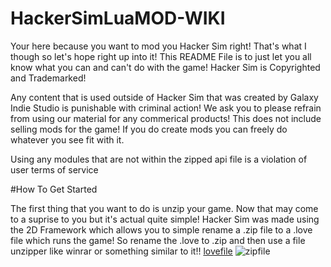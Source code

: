 # HackerSimLuaMOD-WIKI


Your here because you want to mod you Hacker Sim right! That's what I though so let's hope right up into it! This README File is to just let you all know what you can and can't do with the game! Hacker Sim is Copyrighted and Trademarked! 

Any content that is used outside of Hacker Sim that was created by Galaxy Indie Studio is punishable with criminal action! We ask you to please refrain from using our material for any commerical products! This does not include selling mods for the game! If you do create mods you can freely do whatever you see fit with it. 

Using any modules that are not within the zipped api file is a violation of user terms of service



#How To Get Started

The first thing that you want to do is unzip your game. Now that may come to a suprise to you but it's actual quite simple! Hacker Sim was made using the 2D Framework which allows you to simple rename a .zip file to a .love file which runs the game! So rename the .love to .zip and then use a file unzipper like winrar or something similar to it!!
[lovefile](https://user-images.githubusercontent.com/85016240/169693645-8fecf50f-a058-4d7c-9001-6eb73e543cbf.png)
![zipfile](https://user-images.githubusercontent.com/85016240/169693674-bad6347c-63e1-40ac-a884-559f9c37c412.png)

